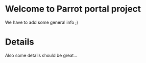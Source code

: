 # Welcome to Parrot portal project #

We have to add some general info ;)


# Details #

Also some details should be great...